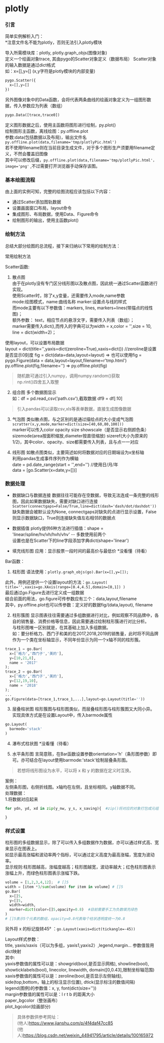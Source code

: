 # plotly

### 引言
简单实例解析入门：  
*注意文件名不能为plotly，否则无法引入plotly模块

导入所需模块库：plotly, plotly.graph_objs(图像对象)  
定义一个绘画对象trace, 其由pygo的Scatter对象定义（数据布局） 
Scatter对象的输入数据是通过dict格式  
如：x=[],y=[]  (x,y字符是plotly模块的内部变量)  
```python
pygo.Scatter({
  x=[],y=[]
})
```
另外图像对象中的Data函数，会将代表两条曲线的绘画对象定义为一组图形数据，传入参数应为列表（数组）  
```python
pygo.Data([trace,trace0])
```
定义图形数据之后，使用主函数将图形进行绘制，py.plot()  
绘制图形主函数，离线绘图：py.offline.plot  
参数:data(包括数据以及布局)，输出文件名  
`py.offline.plot(data,filename='tmp/plotlyPic.html')`  
若不使用filename则在当前目录生成文件，对于多个图形生产须要用filename定义，不然会覆盖旧图像  
其中可以修改后缀，`py.offline.plot(data,filename='tmp/plotlyPic.html'，image='png'` ,不过需要打开浏览器手动保存该图。   

### 基本绘图流程
由上面的实例可知，完整的绘图流程应该包括以下内容：
* 通过Scatter添加图轨数据
* 设置画面窗口布局，layout命令
* 集成图形、布局数据，使用Data、Figure命令
* 绘制图形的输出，使用主函数plot()

### 绘制方法
总结大部分绘图的总流程，接下来归纳以下常用的绘制方法：  

常用绘制方法  

Scatter函数:  
1. 散点图  
由于在plotly没有专门区分线形图以及散点图，因此统一通过Scatter函数进行实现。  
使用Scatter时，除了x,y变量，还需要传入mode,name参数  
mode:绘图模式，name:曲线名称 marker:设置点与线的样式  
而mode主要有以下参数值：markers, lines, markers+lines(带描点的线性图)；  
额外参数：
text，相应节点的悬浮文字，需要传入列表（数组）；  
marker需要传入dict(),而传入的字典可以为width = x,color = '',size = 10, line = dict(width=2)；  

使用layout，可以设置布局数据  
layout = dict(title='',yaxis=dict(zeroline=True),xaxis=dict())  //zeroline是设置是否显示0刻度
fig = dict(data=data,layout=layout)  => 也可以使用fig = pygo.Figure(data = data,layout=layout,filename=r'tmp.html')  
py.offline.plot(fig,filename='')  => py.offline.plot(fig)

> 随机数可通过引入numpy，调用numpy.random()获取  
> np.rint()四舍五入取整

2. 组合图 
多个数据图显示  
如：df = pd.read_csv('path.csv'),截取数据 df9 = df[:10]  

> 引入pandas可以读取csv,xls等表单数据，直接生成图像数据

3. 气泡图
类似散点图，与之区别的是通过描绘点的大小变成气泡图  
`scratter(x,y,mode,marker=dict(size=[40,60,80,100]))`  
marker可以传入color opacity size showscale（是否显示右侧颜色条） sizemode(area按面积缩放,diameter按直径缩放) sizeref(大小为原来的1/2)，其中color、opacity、size都需要传入列表，且与点一一对应  

4. 线形图
如散点图类似，主要简述如何将数据对应的日期端设为x坐标轴  
利用pandas生成事件序列作为横轴  
date = pd.date_range(start = '',end='')  //使用日/月/年  
data = [go.Scatter(x=date,y=[])]

### 数据处理
* 数据缺口与数据连接
数据往往可能存在空数据，导致无法连成一条完整的线形图，因此如果数据缺失，需要对缺口进行连接  
`Scatter(connectgaps=False/True,line=dict(dash='dash/dot/dashdot'))`  
缺失数据会被默认设为None, connectgaps对缺失的点进行显示设置，False则显示数据缺口，True则连接缺失值左右相邻的数据点  

* 数据插值
plotly提供6种方法进行插值：shape = 'linear/spline/hv/vh/hvh/vhv'  -- 多数使用前两个  
设置也是在Scatter下的line字段添加字典dict(shape='linear')  

* 填充线形图 
应用：显示股票一段时间的最高价与最低价
*没看懂（待看）

Bar函数：  
1. 柱形图
语法使用：`plotly.graph_objs(go).Bar(x=[],y=[]);`  

此外，用例还提供一个设置layout的方法：`go.Layout( title='',xaxis=go.XAxis(range=[0.4,4.5],domain=[0,1]) )`  
最后通过go.Figure去进行定义成一组数据  
结合前面的用法，go.figure可传参数应有三个：data,layout,filename  
其中，py.offline.plot也可以传参数：定义好的数据fig/(data,layout), filename

2. 柱形簇图
显示图表往往需要通过多组数据进行对比，例如观察不同品牌中，各自的销售量、消费价格等信息，因此需要通过绘制柱形簇进行对比分析。  
与柱形图唯一区别就是，在其基础上加入多组数据。  
如：要分析格力、西门子和美的在2017,2018,2019的销售量，此时将不同品牌作为一个类在坐标轴显示，不同年份显示为同一个x轴不同的柱形簇。  
```python
trace_1 = go.Bar(
  x=['格力','西门子','美的'],
  y=[10,21,8],
  name = '2017'
);
trace_2 = go.Bar(
  x=['格力','西门子','美的'],
  y=[12,19,10],
  name = '2018'
);
...
go.Figure(data=[trace_1,trace_1,...],layout=go.Layout(title=''))
```

3. 层叠柱状图
柱形簇图与柱形图类似，而层叠柱形图与柱形簇图又大同小异。  
实现具体方式是在设置Layout中，传入barmode属性  
```python
go.Layout(
  barmode='stack'
)
```

4. 瀑布式柱状图
*没看懂（待看）

5. 水平条形图
言简意赅，在Bar函数设置参数orientation='h'（条形图参数）即可。亦可结合在layout使用barmode:'stack'绘制层叠条形图。
> 若想将线形图设为水平，可以将 x 和 y 的数据在定义时互换。

案例：  
左侧条形图，右侧折线图。x轴均在左侧，且坐标相同。y轴数据不同。  
处理数据：  
1.将数据对应起来  
```python
for ydn, yd, xd in zip(y_nw, y_s, x_saving){  #zip()将对应的对象打包成元组，以最短的长度为主，如（[1,2],[]）

}
```

### 样式设置
柱形图的多组数据显示，除了可以传入多组数据作为数据，亦可以通过样式高、宽来显示在图表上。  
如显示最高涨幅和波动率两个指标，可以通过定义高度为最高涨幅，宽度为波动率。  
显示规则:柱形图越高，涨幅度越高；柱形图越宽，波动率越大；红色柱形图表示涨幅上升，而绿色柱形图表示涨幅下跌。  
```python
volume = [1,2,3,4,12];  # []5
width = [item *3/sum(volume) for item in volume] # []5
go.Bar(
  x=[]5,
  y=[]5,
  width=width,
  marker=dict(color=[]5,opacity=0.8)  #目前需要手工为负数填充绿色
)
# []5表示5个元素的数组，opacity=0.8代表每个柱状透明度统一为0.8
```
另外将 x 的标记旋转45° ：`go.Layout(xaxis=dict(tickangle=-45))`

Layout样式参数：  
title, yaxis/xaxis（可以为多组，yaxis1,yaxis2）,legend,margin... 参数值皆用dict映射  
其中:  
yaxis参数值的属性可以是：showgrid(bool,是否显示网格), showline(bool), showticklabels(bool), linecolor, linewidth, domain([0,0.43],限制坐标轴范围)  
xaxis参数值的属性可以是：zeroline(bool,是否显示左侧轴线), side(top,bottom，轴上的标注显示位置), dtick(显示标注的数值间隔)  
legend(图例)的参数值：x, y, font(dict(size=''))  
margin参数值的属性可以是：l r t b 的距离大小  
paper_bgcolor（整张画布）  
plot_bgcolor(绘画部分)

> 具体参数供参考网址：  
> (他人)https://www.jianshu.com/p/4f4daf47cc85  
> (他人)https://blog.csdn.net/weixin_44941795/article/details/100165972
